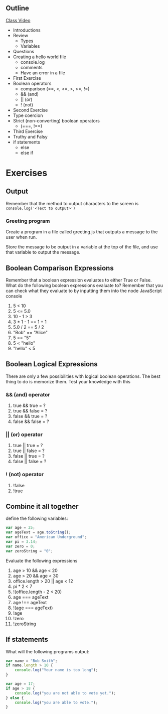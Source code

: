 ## Outline

[Class Video]()

* Introductions
* Review
    * Types
    * Variables
* Questions
* Creating a hello world file
    * console.log
    * comments
    * Have an error in a file
* First Exercise
* Boolean operators
    * comparison (==, <, <=, >, >=, !=)
    * && (and)
    * || (or)
    * ! (not)
* Second Exercise
* Type coercion
* Strict (non-converting) boolean operators
    * (===, !==)
* Third Exercise
* Truthy and Falsy
* if statements
    * else
    * else if


# Exercises

## Output
Remember that the method to output characters to the screen is `console.log('<Text to output>')`

### Greeting program

Create a program in a file called greeting.js that outputs a message to the user when run.

Store the message to be output in a variable at the top of the file, and use that variable to output the message.

## Boolean Comparison Expressions

Remember that a boolean expression evaluates to either True or False. What do the following boolean expressions evaluate to?
Remember that you can check what they evaluate to by inputting them into the node JavaScript console

1. 5 < 10
2. 5 <= 5.0
3. 10 - 1 > 3
4. 3 * 1 - 1 == 1 + 1
5. 5.0 / 2 == 5 / 2
6. "Bob" == "Alice"
7. 5 == "5"
8. 5 < "hello"
9. "hello" < 5


## Boolean Logical Expressions

There are only a few possibilities with logical boolean operations. The best thing to do is memorize them. Test your knowledge with this

### && (and) operator

1. true && true = ?
2. true && false = ?
3. false && true = ?
4. false && false = ?

### || (or) operator
1. true || true = ?
2. true || false = ?
3. false || true = ?
4. false || false = ?

### ! (not) operator
1. !false
2. !true


## Combine it all together

define the following variables:

```javascript
var age = 25;
var ageText = age.toString();
var office = "American Underground";
var pi = 3.14;
var zero = 0;
var zeroString = "0";
```

Evaluate the following expressions

1. age > 10 && age < 20
2. age > 20 && age < 30
3. office.length > 20 || age < 12
4. pi * 2 < 7
5. !(office.length - 2 < 20)
6. age === ageText
7. age !== ageText
8. !(age === ageText)
9. !age
10. !zero
11. !zeroString


## If statements

What will the following programs output:

```javascript
var name = "Bob Smith";
if name.length > 10 {
    console.log("Your name is too long");
}
```

```javascript
var age = 17;
if age > 18 {
    console.log("you are not able to vote yet.");
} else {
    console.log("you are able to vote.");
}
```
